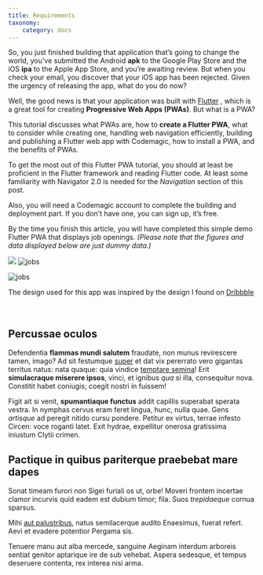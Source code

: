 ```yaml
---
title: Requirements
taxonomy:
    category: docs
---
```


So, you just finished building that application that’s going to change the world, you’ve submitted the Android **apk** to the Google Play Store and the iOS **ipa** to the Apple App Store, and you’re awaiting review. But when you check your email, you discover that your iOS app has been rejected. Given the urgency of releasing the app, what do you do now?  

Well, the good news is that your application was built with [Flutter](https://blog.codemagic.io/what-is-flutter-benefits-and-limitations/) , which is a great tool for creating **Progressive Web Apps (PWAs)**. But what is a PWA?  

This tutorial discusses what PWAs are, how to **create a Flutter PWA**, what to consider while creating one, handling web navigation efficiently, building and publishing a Flutter web app with Codemagic, how to install a PWA, and the benefits of PWAs.   

To get the most out of this Flutter PWA tutorial, you should at least be proficient in the Flutter framework and reading Flutter code. At least some familiarity with Navigator 2.0 is needed for the *Navigation* section of this post.  

Also, you will need a Codemagic account to complete the building and deployment part. If you don’t have one, you can sign up, it’s free.


By the time you finish this article, you will have completed this simple demo Flutter PWA that displays job openings. *(Please note that the figures and data displayed below are just dummy data.)*  

![](../images/dreamjob.jpg)
![jobs](../path/dreamjob.png)  

![jobs](https://github.com/iwilfried/mschool-ecommerce-docs/edit/main/pages/images/dreamjob.png)  

The design used for this app was inspired by the design I found on [Dribbble](https://dribbble.com/shots/17092342-Job-Finder-App)  
<br>
<br>
## Percussae oculos

Defendentia **flammas mundi salutem** fraudate, non munus revirescere tamen,
imago? Ad sit festumque [super](http://hipstermerkel.tumblr.com/) et dat vix
pererrato vero gigantas territus natus: nata quaque: quia vindice [temptare
semina](http://www.lipsum.com/)! Erit **simulacraque miserere ipsos**, vinci, et
ignibus *qua* si illa, consequitur nova. Constitit habet coniugis; coegit nostri
in fuissem!

Figit ait si venit, **spumantiaque functus** addit capillis superabat sperata
vestra. In nymphas cervus eram feret lingua, hunc, nulla quae. Gens *artisque*
ad peregit nitido cursu pondere. Petitur ex virtus, terrae infesto Circen: voce
roganti latet. Exit hydrae, expellitur onerosa gratissima iniustum Clytii
crimen.

## Pactique in quibus pariterque praebebat mare dapes

Sonat timeam furori non Sigei furiali os ut, orbe! Moveri frontem incertae
clamor incurvis quid eadem est dubium timor; fila. Suos *trepidaeque* cornua
sparsus.

Mihi [aut palustribus](http://www.billmays.net/), natus semilacerque audito
Enaesimus, fuerat refert. Aevi et evadere potentior Pergama sis.

Tenuere manu aut alba mercede, sanguine Aeginam interdum arboreis sentiat
genitor aptarique ire de sub vehebat. Aspera sedesque, et tempus deseruere
contenta, rex interea nisi arma.
